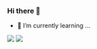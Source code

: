 ### Hi there 👋
- 🌱 I’m currently learning ...
<!--
**yurim22/yurim22** is a ✨ _special_ ✨ repository because its `README.md` (this file) appears on your GitHub profile.

Here are some ideas to get you started:

- 🔭 I’m currently working on ...
- 🌱 I’m currently learning ...
- 👯 I’m looking to collaborate on ...
- 🤔 I’m looking for help with ...
- 💬 Ask me about ...
- 📫 How to reach me: ...
- 😄 Pronouns: ...
- ⚡ Fun fact: ...
-->
<img src="https://img.shields.io/badge/Javascript-f4a261?style=flat-square&logo=Javascript&logoColor=white"/>
<img src="https://img.shields.io/badge/Javascript-f4a261?style=flat-square&logo=Javascript&logoColor=white"/>
